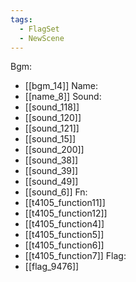 ```yaml
---
tags:
  - FlagSet
  - NewScene
---
```

Bgm:
- [[bgm_14]]
Name:
- [[name_8]]
Sound:
- [[sound_118]]
- [[sound_120]]
- [[sound_121]]
- [[sound_15]]
- [[sound_200]]
- [[sound_38]]
- [[sound_39]]
- [[sound_49]]
- [[sound_6]]
Fn:
- [[t4105_function11]]
- [[t4105_function12]]
- [[t4105_function4]]
- [[t4105_function5]]
- [[t4105_function6]]
- [[t4105_function7]]
Flag:
- [[flag_9476]]
